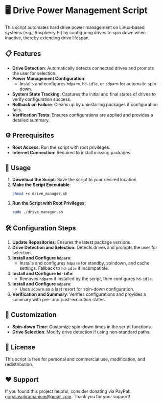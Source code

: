 
# 🖥️ Drive Power Management Script

This script automates hard drive power management on Linux-based systems (e.g., Raspberry Pi) by configuring drives to spin down when inactive, thereby extending drive lifespan.

## 📋 Features

- **Drive Detection**: Automatically detects connected drives and prompts the user for selection.
- **Power Management Configuration**:
  - Installs and configures `hdparm`, `hd-idle`, or `sdparm` for automatic spin-down.
- **System State Tracking**: Captures the initial and final states of drives to verify configuration success.
- **Rollback on Failure**: Cleans up by uninstalling packages if configuration fails.
- **Verification Tests**: Ensures configurations are applied and provides a detailed summary.

## ⚙️ Prerequisites

- **Root Access**: Run the script with root privileges.
- **Internet Connection**: Required to install missing packages.

## 🚀 Usage

1. **Download the Script**: Save the script to your desired location.
2. **Make the Script Executable**:
   ```bash
   chmod +x drive_manager.sh
   ```
3. **Run the Script with Root Privileges**:
   ```bash
   sudo ./drive_manager.sh
   ```

## 🛠️ Configuration Steps

1. **Update Repositories**: Ensures the latest package versions.
2. **Drive Detection and Selection**: Detects drives and prompts the user for selection.
3. **Install and Configure `hdparm`**: 
   - Installs and configures `hdparm` for standby, spindown, and cache settings. Fallback to `hd-idle` if incompatible.
4. **Install and Configure `hd-idle`**: 
   - Removes `hdparm` if installed by the script, then configures `hd-idle`.
5. **Install and Configure `sdparm`**: 
   - Uses `sdparm` as a last resort for spin-down configuration.
6. **Verification and Summary**: Verifies configurations and provides a summary with pre- and post-execution states.

## 🔧 Customization

- **Spin-down Time**: Customize spin-down times in the script functions.
- **Drive Selection**: Modify drive detection if using non-standard paths.

## 📜 License

This script is free for personal and commercial use, modification, and redistribution.

## ❤️ Support

If you found this project helpful, consider donating via PayPal: [gopalasubramanium@gmail.com](mailto:gopalasubramanium@gmail.com). Thank you for your support!
